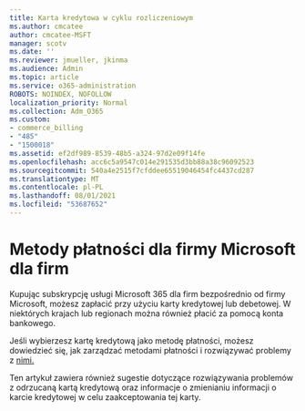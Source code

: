 ```yaml
---
title: Karta kredytowa w cyklu rozliczeniowym
ms.author: cmcatee
author: cmcatee-MSFT
manager: scotv
ms.date: ''
ms.reviewer: jmueller, jkinma
ms.audience: Admin
ms.topic: article
ms.service: o365-administration
ROBOTS: NOINDEX, NOFOLLOW
localization_priority: Normal
ms.collection: Adm_O365
ms.custom:
- commerce_billing
- "485"
- "1500018"
ms.assetid: ef2df989-8539-48b5-a324-97d2e09f14fe
ms.openlocfilehash: acc6c5a9547c014e291535d3bb88a38c96092523
ms.sourcegitcommit: 540a4e2515f7cfddee65519046454fc4437cd287
ms.translationtype: MT
ms.contentlocale: pl-PL
ms.lasthandoff: 08/01/2021
ms.locfileid: "53687652"
---
```

# <a name="payment-methods-for-microsoft-for-business"></a>Metody płatności dla firmy Microsoft dla firm

Kupując subskrypcję usługi Microsoft 365 dla firm bezpośrednio od firmy Microsoft, możesz zapłacić przy użyciu karty kredytowej lub debetowej. W niektórych krajach lub regionach można również płacić za pomocą konta bankowego.
  
Jeśli wybierzesz kartę kredytową jako metodę płatności, możesz dowiedzieć się, jak zarządzać metodami płatności i rozwiązywać problemy z [nimi.](/microsoft-365/commerce/billing-and-payments/manage-payment-methods)
  
Ten artykuł zawiera również sugestie dotyczące rozwiązywania problemów z odrzucaną kartą kredytową oraz informacje o zmienianiu informacji o karcie kredytowej w celu zaakceptowania tej karty.